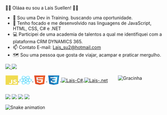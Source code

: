 👩‍💻 Oláaa eu sou a Lais Suellen! 👩‍💻

- 🔭 Sou uma Dev in Training. buscando uma oportunidade.
- 🌱 Tenho focado e me desenvolvido nas linguagens de JavaScript, HTML, CSS, C# e .NET
- 💻 Participei de uma academia de talentos a qual me identifiquei com a plataforma CRM DYNAMICS 365.
- 📫 Contato E-mail: Lais_su2@hotmail.com
- 🗺️ Sou uma pessoa que gosta de viajar, acampar e praticar mergulho.
 <div>
  <a href="https://github.com/Lais-Suellen">
  <img height="180em" src="https://github-readme-stats.vercel.app/api?username=Lais-Suellen&show_icons=true&theme=dracula&include_all_commits=true&count_private=true"/>
  <img height="180em" src="https://github-readme-stats.vercel.app/api/top-langs/?username=Lais-Suellen&layout=compact&langs_count=7&theme=dracula"/>
</div>

  <div style="display: inline_block"><br>
  <img align="center" alt="Lais-Js" height="30" width="40" src="https://raw.githubusercontent.com/devicons/devicon/master/icons/javascript/javascript-plain.svg">
  <img align="center" alt= Lais-React" height="30" width="40" src="https://raw.githubusercontent.com/devicons/devicon/master/icons/react/react-original.svg">
  <img align="center" alt="Lais-HTML" height="30" width="40" src="https://raw.githubusercontent.com/devicons/devicon/master/icons/html5/html5-original.svg">
  <img align="center" alt="Lais-CSS" height="30" width="40" src="https://raw.githubusercontent.com/devicons/devicon/master/icons/css3/css3-original.svg">
  <img align="center" alt="Lais-C#" height="30" width="40" src="https://img.shields.io/badge/C%23-239120?style=for-the-badge&logo=c-sharp&logoColor=white">
  <img align="center" alt="Lais-.net" height="30" width="40" src="https://img.shields.io/badge/.NET-5C2D91?style=for-the-badge&logo=.net&logoColor=white">

 <img align="right" alt="Gracinha" heigth ="150" width="150" src="https://i.pinimg.com/originals/58/4e/a4/584ea4b7d23bff2989003c670c202f7d.jpg">
</div>

</div>
  
  ##
  ##
 
<div> 
  <a href="https://www.linkedin.com/in/lais-suellen-10bb60208/" target="_blank"><img src="https://img.shields.io/badge/-LinkedIn-%230077B5?style=for-the-badge&logo=linkedin&logoColor=white" target="_blank"></a> 
  <a href = "mailto:lais_su2@hotmail.com"><img src="https://img.shields.io/badge/-Gmail-%23333?style=for-the-badge&logo=gmail&logoColor=white" target="_blank"></a>
  <a href="https://instagram.com/laissu2" target="_blank"><img src="https://img.shields.io/badge/-Instagram-%23E4405F?style=for-the-badge&logo=instagram&logoColor=white" target="_blank"></a>
 <a href="https://app.slack.com/client/T0290HH98B0/C02949FPBMK/user_profile/U02923YVBGW" target="_blank"><img src="https://img.shields.io/badge/Slack-4A154B?style=for-the-badge&logo=slack&logoColor=white"></a>
 
   ![Snake animation](https://github.com/Lais-Suellen/rafaballerini/blob/output/github-contribution-grid-snake.svg)

</div>
